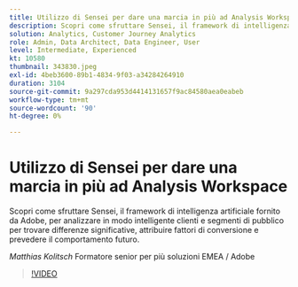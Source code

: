 ```yaml
---
title: Utilizzo di Sensei per dare una marcia in più ad Analysis Workspace
description: Scopri come sfruttare Sensei, il framework di intelligenza artificiale fornito da Adobe, per analizzare in modo intelligente clienti e segmenti di pubblico in ... (Le descrizioni devono essere comprese tra 60 e 160 caratteri)
solution: Analytics, Customer Journey Analytics
role: Admin, Data Architect, Data Engineer, User
level: Intermediate, Experienced
kt: 10580
thumbnail: 343830.jpeg
exl-id: 4beb3600-89b1-4834-9f03-a34284264910
duration: 3104
source-git-commit: 9a297cda953d4414131657f9ac84580aea0eabeb
workflow-type: tm+mt
source-wordcount: '90'
ht-degree: 0%

---
```


# Utilizzo di Sensei per dare una marcia in più ad Analysis Workspace

Scopri come sfruttare Sensei, il framework di intelligenza artificiale fornito da Adobe, per analizzare in modo intelligente clienti e segmenti di pubblico per trovare differenze significative, attribuire fattori di conversione e prevedere il comportamento futuro.

*Matthias Kolitsch* Formatore senior per più soluzioni EMEA / Adobe

>[!VIDEO](https://video.tv.adobe.com/v/343830/?quality=12&learn=on)
